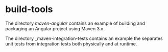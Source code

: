 # build-tools

The directory _maven-angular_ contains an example of building and packaging an Angular project using Maven 3.x.

The directory _maven-integration-tests contains an example the separates unit tests from integration tests both physically and at runtime.

